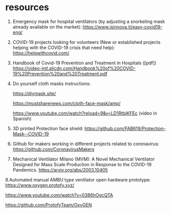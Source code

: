 # resources

1. Emergency mask for hospital ventilators (by adjusting a snorkeling mask already available on the market):
https://www.isinnova.it/easy-covid19-eng/

2. COVID-19 projects looking for volunteers (New or established projects helping with the COVID-19 crisis that need help):
https://helpwithcovid.com/

3. Handbook of Covid-19 Prevention and Treatment in Hospitals ([pdf])
https://video-intl.alicdn.com/Handbook%20of%20COVID-19%20Prevention%20and%20Treatment.pdf

4. Do yourself cloth masks instructions:

    https://diymask.site/

    https://mustsharenews.com/cloth-face-mask/amp/

    https://www.youtube.com/watch?reload=9&v=LD1RtbiKFEc (video in Spanish)

5. 3D printed Protection face shield: 
https://github.com/FAB619/Protection-Mask--COVID-19

6. Github for makers working in different projects related to coronavirus:
https://github.com/CoronavirusMakers

7. Mechanical Ventilator Milano (MVM): A Novel Mechanical Ventilator Designed for Mass Scale Production in Response to the COVID-19 Pandemics. 
https://arxiv.org/abs/2003.10405

8.Automated manual AMBU type ventilator open hardware prototype: 
   https://www.oxygen.protofy.xyz/

   https://www.youtube.com/watch?v=0386hOgcQTA

   https://github.com/ProtofyTeam/OxyGEN
